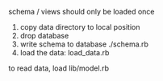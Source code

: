 schema / views should only be loaded once

1. copy data directory to local position
2. drop database
3. write schema to database ./schema.rb
4. load the data: load_data.rb

to read data, load lib/model.rb

